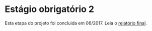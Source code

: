 # Estágio obrigatório 2

Esta etapa do projeto foi concluida em 06/2017.
Leia o [relatório final](./relatorio_final.docx).
